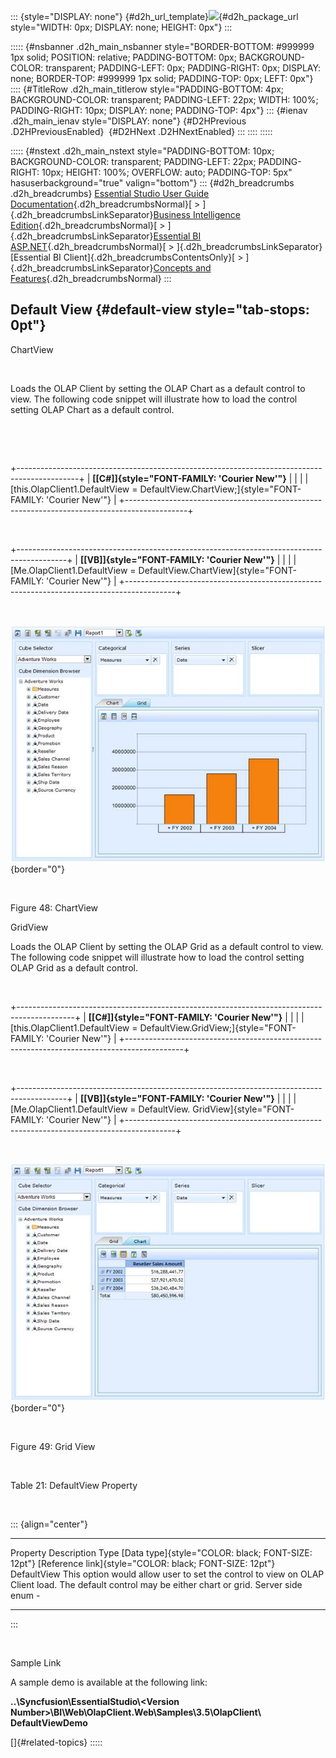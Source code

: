 ::: {style="DISPLAY: none"}
[](ms-xhelp:///?Id=d2h_url_template){#d2h_url_template}![](!package_url!){#d2h_package_url style="WIDTH: 0px; DISPLAY: none; HEIGHT: 0px"}
:::

::::: {#nsbanner .d2h_main_nsbanner style="BORDER-BOTTOM: #999999 1px solid; POSITION: relative; PADDING-BOTTOM: 0px; BACKGROUND-COLOR: transparent; PADDING-LEFT: 0px; PADDING-RIGHT: 0px; DISPLAY: none; BORDER-TOP: #999999 1px solid; PADDING-TOP: 0px; LEFT: 0px"}
:::: {#TitleRow .d2h_main_titlerow style="PADDING-BOTTOM: 4px; BACKGROUND-COLOR: transparent; PADDING-LEFT: 22px; WIDTH: 100%; PADDING-RIGHT: 10px; DISPLAY: none; PADDING-TOP: 4px"}
::: {#ienav .d2h_main_ienav style="DISPLAY: none"}
[](ms-xhelp:///?Id=bcf348b2-e470-438e-90e5-1aeb649ad6a7){#D2HPrevious .D2HPreviousEnabled}  [](ms-xhelp:///?Id=1f3d07af-0e46-4526-a0bb-9ec7cff4768a){#D2HNext .D2HNextEnabled}
:::
::::
:::::

::::: {#nstext .d2h_main_nstext style="PADDING-BOTTOM: 10px; BACKGROUND-COLOR: transparent; PADDING-LEFT: 22px; PADDING-RIGHT: 10px; HEIGHT: 100%; OVERFLOW: auto; PADDING-TOP: 5px" hasuserbackground="true" valign="bottom"}
::: {#d2h_breadcrumbs .d2h_breadcrumbs}
[Essential Studio User Guide Documentation](ms-xhelp:///?Id=12457748-09e3-4d74-a240-8e049cedf030){.d2h_breadcrumbsNormal}[ \> ]{.d2h_breadcrumbsLinkSeparator}[Business Intelligence Edition](ms-xhelp:///?Id=fdf33dd8-62b2-47b9-ad7b-fc50e590bca5){.d2h_breadcrumbsNormal}[ \> ]{.d2h_breadcrumbsLinkSeparator}[Essential BI ASP.NET](ms-xhelp:///?Id=99c6694e-59c3-4c59-abb5-ce9ce9a948bc){.d2h_breadcrumbsNormal}[ \> ]{.d2h_breadcrumbsLinkSeparator}[Essential BI Client]{.d2h_breadcrumbsContentsOnly}[ \> ]{.d2h_breadcrumbsLinkSeparator}[Concepts and Features](ms-xhelp:///?Id=01073408-6fb5-4943-a653-da9fd3358a53){.d2h_breadcrumbsNormal}
:::

## Default View {#default-view style="tab-stops: 0pt"}

ChartView

 

Loads the OLAP Client by setting the OLAP Chart as a default control to view. The following code snippet will illustrate how to load the control setting OLAP Chart as a default control.

 

 

+---------------------------------------------------------------------------------------------+
| **[\[C#\]]{style="FONT-FAMILY: 'Courier New'"}**                                            |
|                                                                                             |
| [this.OlapClient1.DefaultView = DefaultView.ChartView;]{style="FONT-FAMILY: 'Courier New'"} |
+---------------------------------------------------------------------------------------------+

 

+------------------------------------------------------------------------------------------+
| **[\[VB\]]{style="FONT-FAMILY: 'Courier New'"}**                                         |
|                                                                                          |
| [Me.OlapClient1.DefaultView = DefaultView.ChartView]{style="FONT-FAMILY: 'Courier New'"} |
+------------------------------------------------------------------------------------------+

 

![Description: C:\\Users\\Hari\\Pictures\\LATEST OLAP CLIENT\\OLAP Client.png](ImagesExt/image45_59.jpg){border="0"}

 

Figure 48: ChartView

GridView

Loads the OLAP Client by setting the OLAP Grid as a default control to view. The following code snippet will illustrate how to load the control setting OLAP Grid as a default control.

 

+--------------------------------------------------------------------------------------------+
| **[\[C#\]]{style="FONT-FAMILY: 'Courier New'"}**                                           |
|                                                                                            |
| [this.OlapClient1.DefaultView = DefaultView.GridView;]{style="FONT-FAMILY: 'Courier New'"} |
+--------------------------------------------------------------------------------------------+

 

+------------------------------------------------------------------------------------------+
| **[\[VB\]]{style="FONT-FAMILY: 'Courier New'"}**                                         |
|                                                                                          |
| [Me.OlapClient1.DefaultView = DefaultView. GridView]{style="FONT-FAMILY: 'Courier New'"} |
+------------------------------------------------------------------------------------------+

 

![](ImagesExt/image45_64.jpg){border="0"}

 

Figure 49: Grid View

 

Table 21: DefaultView Property

 

::: {align="center"}
  ------------- ------------------------------------------------------------------------------------------------------------------------------- ------------- ---------------------------------------------------- ---------------------------------------------------------
  Property      Description                                                                                                                     Type          [Data type]{style="COLOR: black; FONT-SIZE: 12pt"}   [Reference link]{style="COLOR: black; FONT-SIZE: 12pt"}
  DefaultView   This option would allow user to set the control to view on OLAP Client load. The default control may be either chart or grid.   Server side   enum                                                 \-
  ------------- ------------------------------------------------------------------------------------------------------------------------------- ------------- ---------------------------------------------------- ---------------------------------------------------------
:::

 

Sample Link

A sample demo is available at the following link:

**..\\Syncfusion\\EssentialStudio\\\<Version Number\>\\BI\\Web\\OlapClient.Web\\Samples\\3.5\\OlapClient\\ DefaultViewDemo**

[]{#related-topics}
:::::
